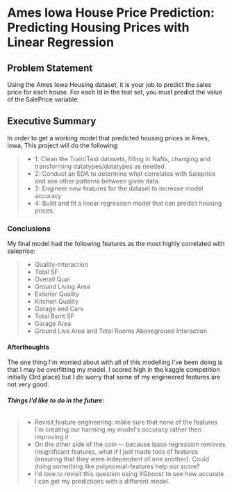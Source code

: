 # Ames Iowa House Price Prediction: Predicting Housing Prices with Linear Regression

## Problem Statement
Using the Ames Iowa Housing dataset, it is your job to predict the sales price for each house. For each Id in the test set, you must predict the value of the SalePrice variable. 

## Executive Summary
In order to get a working model that predicted housing prices in Ames, Iowa, This project will do the following:
> - 1: Clean the Train/Test datasets, filling in NaNs, changing and transforming datatypes/datatypes as needed.
> - 2: Conduct an EDA to determine what correlates with Saleprice and see other patterns between given data.
> - 3: Engineer new features for the dataset to increase model accuracy
> - 4: Build and fit a linear regression model that can predict housing prices.



### Conclusions
My final model had the following features as the most highly correlated with saleprice:
> - Quality-Interaction
> - Total SF 
> - Overall Qual
> - Ground Living Area
> - Exterior Quality
> - Kitchen Quality
> - Garage and Cars 
> - Total Bsmt SF
> - Garage Area
> - Ground Live Area and Total Rooms Aboveground Interaction
#### Afterthoughts
The one thing I'm worried about with all of this modelling I've been doing is that I may be overfitting my model. I scored high in the kaggle competition initially (3rd place) but I do worry that some of my engineered features are not very good.

###### ***Things I'd like to do in the future:*** 
> - Revisit feature engineering: make sure that none of the features I'm creating our harming my model's accuracy rather then improving it
> - On the other side of the coin -- because lasso regression removes insignificant features, what if I just made tons of features (ensuring that they were independent of one another). Could doing something like polynomial-features help our score?
> - I'd love to revisit this question using XGboost to see how accurate I can get my predictions with a different model.